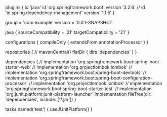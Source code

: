 plugins {
	id 'java'
	id 'org.springframework.boot' version '3.2.6'
	// id 'io.spring.dependency-management' version '1.1.5'
}

group = 'com.example'
version = '0.0.1-SNAPSHOT'

java {
	sourceCompatibility = '21'
	targetCompatibility = '21'
}

configurations {
	compileOnly {
		extendsFrom annotationProcessor
	}
}

repositories {
	// mavenCentral()
	flatDir {
      dirs 'dependencies'
  }
}

dependencies {
	// implementation 'org.springframework.boot:spring-boot-starter-web'
	// implementation 'org.projectlombok:lombok'
	// implementation 'org.springframework.boot:spring-boot-devtools'
	// implementation 'org.springframework.boot:spring-boot-configuration-processor'
	// implementation 'org.projectlombok:lombok'
	// implementation 'org.springframework.boot:spring-boot-starter-test'
	// implementation 'org.junit.platform:junit-platform-launcher'
 	implementation fileTree(dir: 'dependencies', include: ['*.jar'])
}

tasks.named('test') {
	useJUnitPlatform()
}


